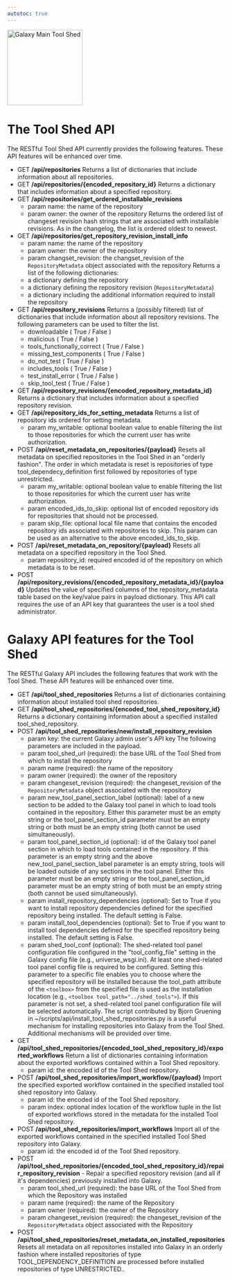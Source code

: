 ```yaml
---
autotoc: true
---
```

<div class='center'> <a href='http://toolshed.g2.bx.psu.edu'><img src='/Images/Logos/ToolShed.jpg' alt='Galaxy Main Tool Shed' height="174" /></a> </div>


# The Tool Shed API

The RESTful Tool Shed API currently provides the following features.  These API features will be enhanced over time.

* GET **/api/repositories**
  Returns a list of dictionaries that include information about all repositories.
* GET **/api/repositories/{encoded_repository_id}**
  Returns a dictionary that includes information about a specified repository.
* GET **/api/repositories/get_ordered_installable_revisions**
  * param name: the name of the repository
  * param owner: the owner of the repository
  Returns the ordered list of changeset revision hash strings that are associated with installable revisions.  As in the changelog, the list is ordered oldest to newest.
* GET **/api/repositories/get_repository_revision_install_info**
  * param name: the name of the repository
  * param owner: the owner of the repository
  * param changset_revision: the changset_revision of the `RepositoryMetadata` object associated with the repository
  Returns a list of the following dictionaries:
  * a dictionary defining the repository
  * a dictionary defining the repository revision (`RepositoryMetadata`)
  * a dictionary including the additional information required to install the repository
* GET **/api/repository_revisions**
  Returns a (possibly filtered) list of dictionaries that include information about all repository revisions.  The following parameters can be used to filter the list.
  * downloadable ( True / False )
  * malicious ( True / False )
  * tools_functionally_correct ( True / False )
  * missing_test_components ( True / False )
  * do_not_test ( True / False )
  * includes_tools ( True / False )
  * test_install_error ( True / False )
  * skip_tool_test ( True / False )
* GET **/api/repository_revisions/{encoded_repository_metadata_id}**
  Returns a dictionary that includes information about a specified repository revision.
* GET **/api/repository_ids_for_setting_metadata**
  Returns a list of repository ids ordered for setting metadata.
  * param my_writable: optional boolean value to enable filtering the list to those repositories for which the current user has write authorization.
* POST **/api/reset_metadata_on_repositories/{payload}**
  Resets all metadata on specified repositories in the Tool Shed in an "orderly fashion".  The order in which metadata is reset is repositories of type tool_dependecy_definition first followed by repositories of type unrestricted.
  * param my_writable: optional boolean value to enable filtering the list to those repositories for which the current user has write authorization.
  * param encoded_ids_to_skip: optional list of encoded repository ids for repositories that should not be processed.
  * param skip_file: optional local file name that contains the encoded repository ids associated with repositories to skip.  This param can be used as an alternative to the above encoded_ids_to_skip.
* POST **/api/reset_metadata_on_repository/{payload}**
  Resets all metadata on a specified repository in the Tool Shed.
  * param repository_id: required encoded id of the repository on which metadata is to be reset.
* POST **/api/repository_revisions/{encoded_repository_metadata_id}/{payload}**
  Updates the value of specified columns of the repository_metadata table based on the key/value pairs in payload dictionary.  This API call requires the use of an API key that guarantees the user is a tool shed administrator.

# Galaxy API features for the Tool Shed

The RESTful Galaxy API includes the following features that work with the Tool Shed.  These API features will be enhanced over time.

* GET **/api/tool_shed_repositories**
  Returns a list of dictionaries containing information about installed tool shed repositories.
* GET **/api/tool_shed_repositories/{encoded_tool_shed_repository_id}**
  Returns a dictionary containing information about a specified installed tool_shed_repository.
* POST **/api/tool_shed_repositories/new/install_repository_revision**
  * param key: the current Galaxy admin user's API key
  The following parameters are included in the payload.
  * param tool_shed_url (required): the base URL of the Tool Shed from which to install the repository
  * param name (required): the name of the repository
  * param owner (required): the owner of the repository
  * param changeset_revision (required): the changeset_revision of the `RepositoryMetadata` object associated with the repository
  * param new_tool_panel_section_label (optional): label of a new section to be added to the Galaxy tool panel in which to load tools contained in the repository.  Either this parameter must be an empty string or the tool_panel_section_id parameter must be an empty string or both must be an empty string (both cannot be used simultaneously).
  * param tool_panel_section_id (optional): id of the Galaxy tool panel section in which to load tools contained in the repository.  If this parameter is an empty string and the above new_tool_panel_section_label parameter is an empty string, tools will be loaded outside of any sections in the tool panel.  Either this parameter must be an empty string or the tool_panel_section_id parameter must be an empty string of both must be an empty string (both cannot be used simultaneously).
  * param install_repository_dependencies (optional): Set to True if you want to install repository dependencies defined for the specified repository being installed.  The default setting is False.
  * param install_tool_dependencies (optional): Set to True if you want to install tool dependencies defined for the specified repository being installed.  The default setting is False.
  * param shed_tool_conf (optional): The shed-related tool panel configuration file configured in the "tool_config_file" setting in the Galaxy config file (e.g., universe_wsgi.ini).  At least one shed-related tool panel config file is required to be configured. Setting this parameter to a specific file enables you to choose where the specified repository will be installed because the tool_path attribute of the `<toolbox>` from the specified file is used as the installation location (e.g., `<toolbox tool_path="../shed_tools">`).  If this parameter is not set, a shed-related tool panel configuration file will be selected automatically.
  The script contributed by Bjorn Gruening in ~/scripts/api/install_tool_shed_repositories.py is a useful mechanism for installing repositories into Galaxy from the Tool Shed.  Additional mechanisms will be provided over time.
* GET **/api/tool_shed_repositories/{encoded_tool_shed_repository_id}/exported_workflows**
  Return a list of dictionaries containing information about the exported workflows contained within a Tool Shed repository.
  * param id: the encoded id of the Tool Shed repository.
* POST **/api/tool_shed_repositories/import_workflow/{payload}**
  Import the specified exported workflow contained in the specified installed tool shed repository into Galaxy.
  * param id: the encoded id of the Tool Shed repository.
  * param index: optional index location of the workflow tuple in the list of exported workflows stored in the metadata for the installed Tool Shed repository.
* POST **/api/tool_shed_repositories/import_workflows**
  Import all of the exported workflows contained in the specified installed Tool Shed repository into Galaxy.
  * param id: the encoded id of the Tool Shed repository.
* POST **/api/tool_shed_repositories/{encoded_tool_shed_repository_id}/repair_repository_revision** - Repair a specified repository revision (and all if it's dependencies) previously installed into Galaxy.
  * param tool_shed_url (required): the base URL of the Tool Shed from which the Repository was installed
  * param name (required): the name of the Repository
  * param owner (required): the owner of the Repository
  * param changeset_revision (required): the changeset_revision of the `RepositoryMetadata` object associated with the Repository
* POST **/api/tool_shed_repositories/reset_metadata_on_installed_repositories**
  Resets all metadata on all repositories installed into Galaxy in an orderly fashion where installed repositories of type TOOL_DEPENDENCY_DEFINITION are processed before installed repositories of type UNRESTRICTED..
